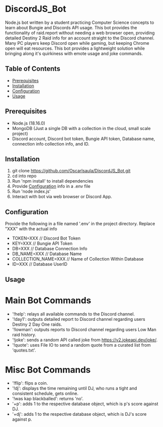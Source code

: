 # DiscordJS_Bot

  Node.js bot written by a student practicing Computer Science concepts to learn about Bungie
  and Discords API usage. This bot provides the functionality of raid.report without needing a web browser open, providing detailed Destiny 2 Raid info for an account straight to the Discord channel.
  Many PC players keep Discord open while gaming, but keeping Chrome open will eat resources. This bot provides a lightweight solution while bringing along it's quirkiness with emote usage and joke commands.

## Table of Contents

- [Prerequisites](#prerequisites)
- [Installation](#installation)
- [Configuration](#configuration)
- [Usage](#usage)

## Prerequisites

- Node.js (18.16.0)
- MongoDB (Just a single DB with a collection in the cloud, small scale project)
- Discord account, Discord bot token, Bungie API token, Database name, connection info
  collection info, and ID.

## Installation

1. git clone https://github.com/OscarIsaula/DiscordJS_Bot.git
2. cd into repo
3. Run 'npm install' to install dependencies
4. Provide [Configuration](#configuration) info in a .env file
5. Run 'node index.js'
6. Interact with bot via web browser or Discord App.

## Configuration

Provide the following in a file named '.env' in the project directory.
Replace "XXX" with the actual info

- TOKEN=XXX // Discord Bot Token
- KEY=XXX // Bungie API Token
- DB=XXX // Database Connection Info
- DB_NAME=XXX // Database Name
- COLLECTION_NAME=XXX // Name of Collection Within Database
- ID=XXX // Database UserID

## Usage

# Main Bot Commands

- '!help': relays all available commands to the Discord channel.
- '!day1': outputs detailed report to Discord channel regarding users Destiny 2 Day One raids.
- '!lowman': outputs reports to Discord channel regarding users Low Man raid history.
- '!joke': sends a random API called joke from https://v2.jokeapi.dev/joke/.
- '!quote': uses File IO to send a random quote from a curated list from 'quotes.txt'.

# Misc Bot Commands

- '!flip': flips a coin.
- '!dj': displays the time remaining until DJ, who runs a tight and consistent schedule, gets online.
- '!was kap blackballed': returns 'no'.
- '+p': adds 1 to the respective database object, which is p's score against DJ.
- '+dj': adds 1 to the respective database object, which is DJ's score against p.